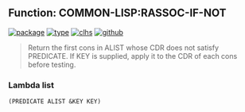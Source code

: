 ## Function: COMMON-LISP:RASSOC-IF-NOT
[![package](https://img.shields.io/badge/Package-COMMON--LISP-5f9ea0.svg?style=social&colorA=999999)](../) [![type](https://img.shields.io/badge/Type-Function-5f9ea0.svg?style=social&colorA=999999)](../#function) [![clhs](https://img.shields.io/badge/CLHS-RASSOC--IF--NOT-5f9ea0.svg?style=social&colorA=999999)](http://www.lispworks.com/documentation/HyperSpec/Body/f_rassoc.htm) [![github](https://img.shields.io/badge/GitHub-View_the_source-5f9ea0.svg?style=social&colorA=999999&logo=github)](https://github.com/sbcl/sbcl/blob/master/src/code/list.lisp/) 

> Return the first cons in ALIST whose CDR does not satisfy PREDICATE.
> If KEY is supplied, apply it to the CDR of each cons before testing.

### Lambda list
```
(PREDICATE ALIST &KEY KEY)
```
